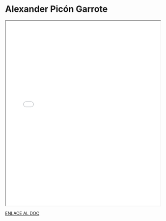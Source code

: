# Alexander Picón Garrote

<iframe 
  src="/assets/files/Alexander%20Picon%20Garrote-e9004cf27f2fe0e4f65a5ad6bbe36631.pdf" 
  width="100%" 
  height="600px" 
  style={{ border: "none" }} 
></iframe>

[ENLACE AL DOC](../../../static/PDFs/Commitment/Alexander%20Picon%20Garrote.pdf)
